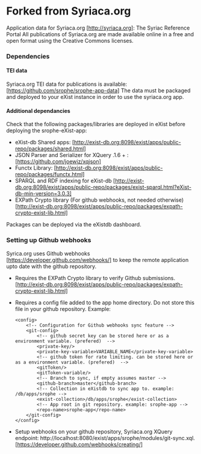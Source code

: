 Forked from Syriaca.org
=======

Application data for Syriaca.org [http://syriaca.org]: The Syriac Reference Portal
All publications of Syriaca.org are made available online in a free and open format using the Creative Commons licenses.

### Dependencies
#### TEI data 
Syriaca.org TEI data for publications is available: [https://github.com/srophe/srophe-app-data]
The data must be packaged and deployed to your eXist instance in order to use the syriaca.org app. 

#### Additional dependancies 
Check that the following packages/libraries are deployed in eXist before deploying the srophe-eXist-app:
* eXist-db Shared apps: [http://exist-db.org:8098/exist/apps/public-repo/packages/shared.html]
* JSON Parser and Serializer for XQuery .1.6 + : [https://github.com/joewiz/xqjson]
* Functx Library: [http://exist-db.org:8098/exist/apps/public-repo/packages/functx.html]
* SPARQL and RDF indexing for eXist-db [http://exist-db.org:8098/exist/apps/public-repo/packages/exist-sparql.html?eXist-db-min-version=3.0.3]
* EXPath Crypto library (For github webhooks, not needed otherwise) [http://exist-db.org:8098/exist/apps/public-repo/packages/expath-crypto-exist-lib.html]

Packages can be deployed via the eXistdb dashboard. 

### Setting up Github webhooks
Syrica.org uses Github webhooks [https://developer.github.com/webhooks/] to keep the remote application upto date with the github repository.
* Requires the EXPath Crypto library to verify Github submissions. [http://exist-db.org:8098/exist/apps/public-repo/packages/expath-crypto-exist-lib.html]
* Requires a config file added to the app home directory. Do not store this file in your github repository. 
  Example:
    
    ```
    <config>
        <!-- Configuration for Github webhooks sync feature -->
        <git-config>
            <!-- github secret key can be stored here or as a environment variable. (prefered)  -->
            <private-key/>
            <private-key-variable>VARIABLE_NAME</private-key-variable>
            <!-- github token for rate limiting. can be stored here or as a environment variable. (prefered)  -->
            <gitToken/>
            <gitToken-variable/>
            <!-- Branch to sync, if empty assumes master -->
            <github-branch>master</github-branch>
            <!-- Collection in eXistdb to sync app to. example: /db/apps/srophe -->
            <exist-collection>/db/apps/srophe</exist-collection>
            <!-- App root in git repository. example: srophe-app -->
            <repo-name>srophe-app</repo-name>
        </git-config>
    </config>
    ```
* Setup webhooks on your github repository, Syriaca.org XQuery endpoint: http://localhost:8080/exist/apps/srophe/modules/git-sync.xql. [https://developer.github.com/webhooks/creating/]   


